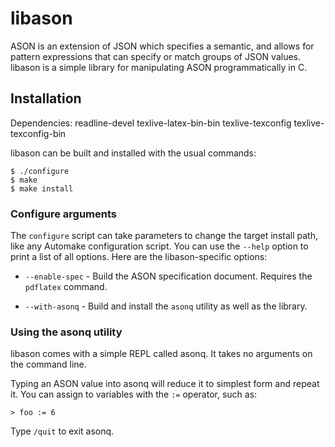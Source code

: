 # libason #

ASON is an extension of JSON which specifies a semantic, and allows for pattern
expressions that can specify or match groups of JSON values. libason is a
simple library for manipulating ASON programmatically in C.

## Installation ##
Dependencies:
readline-devel
texlive-latex-bin-bin
texlive-texconfig
texlive-texconfig-bin

libason can be built and installed with the usual commands:

~~~
$ ./configure
$ make
$ make install
~~~

### Configure arguments ###
The `configure` script can take parameters to change the target install path,
like any Automake configuration script. You can use the `--help` option to
print a list of all options. Here are the libason-specific options:

* `--enable-spec` - Build the ASON specification document. Requires the
  `pdflatex` command.

* `--with-asonq` - Build and install the `asonq` utility as well as the
  library.

### Using the asonq utility ###
libason comes with a simple REPL called asonq. It takes no arguments on the
command line.

Typing an ASON value into asonq will reduce it to simplest form and repeat it.
You can assign to variables with the `:=` operator, such as:

	> foo := 6

Type `/quit` to exit asonq.
